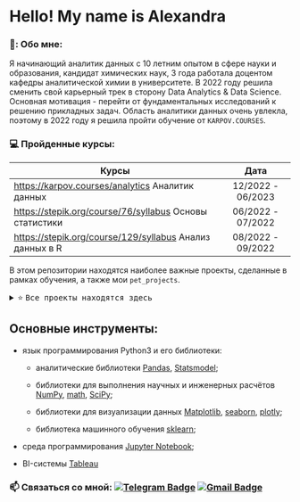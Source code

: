 # Hello! My name is Alexandra

### 👩: Обо мне:

Я начинающий аналитик данных с 10 летним опытом в сфере науки и образования, кандидат химических наук, 3 года работала доцентом кафедры аналитической химии в университете.
В 2022 году решила сменить свой карьерный трек в сторону Data Analytics & Data Science. Основная мотивация - перейти от фундаментальных исследований к решению прикладных задач. Область аналитики данных очень увлекла, поэтому в 2022 году я решила пройти обучение от `KARPOV.COURSES`.

### 💻 Пройденные курсы:

| Курсы                                                           | Дата              |
| ----------------------------------------------------------------| :---------------: |
| https://karpov.courses/analytics Аналитик данных                | 12/2022 - 06/2023 |
| https://stepik.org/course/76/syllabus Основы статистики         | 06/2022 - 07/2022 |
| https://stepik.org/course/129/syllabus Анализ данных в R        | 08/2022 - 09/2022 |


В этом репозитории находятся наиболее важные проекты, сделанные в рамках обучения, а также мои `pet_projects`.
<details> <summary> ⭐ <kbd> Все проекты находятся здесь</kbd> </summary> </details>


## Основные инструменты:

* язык программирования Python3 и его библиотеки:

    + аналитические библиотеки [Pandas](https://pandas.pydata.org/), [Statsmodel](https://www.statsmodels.org/stable/index.html);

    + библиотеки для выполнения научных и инженерных расчётов [NumPy](https://numpy.org/), [math](https://docs.python.org/3/library/math.html), [SciPy](https://scipy.org/);

    + библиотеки для визуализации данных [Matplotlib](https://matplotlib.org/), [seaborn](https://seaborn.pydata.org/), [plotly](https://plotly.com/python/);

    + библиотека машинного обучения [sklearn](https://www.sklearn.org/);

    
* среда программирования [Jupyter Notebook](https://jupyter.org/);

* BI-системы [Tableau](https://www.tableau.com/)

### :mailbox: Cвязаться со мной: [![Telegram Badge](https://img.shields.io/badge/-alexandra_arzhanukhina-blue?style=flat&logo=Telegram&logoColor=white)](https://t.me/alexandra_arzhanukhina) [![Gmail Badge](https://img.shields.io/badge/-Gmail-red?style=flat&logo=Gmail&logoColor=white)](mailto:alexadanchuk@gmail.com)
